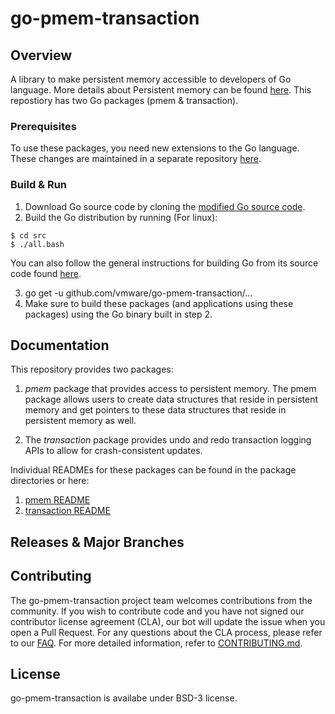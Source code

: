 

# go-pmem-transaction

## Overview
A library to make persistent memory accessible to developers of Go language. More details about Persistent memory can be found [here](https://docs.pmem.io/). This repostiory has two Go packages (pmem & transaction).

### Prerequisites
To use these packages, you need new extensions to the Go language. These changes are maintained in a separate repository [here](
https://github.com/jerrinsg/go-pmem).

### Build & Run

1. Download Go source code by cloning the [modified Go source code](https://github.com/jerrinsg/go-pmem).
2. Build the Go distribution by running (For linux):
```
$ cd src
$ ./all.bash

```
You can also follow the general instructions for building Go from its source code found [here](https://golang.org/doc/install/source#install).

3. go get -u github.com/vmware/go-pmem-transaction/...
4. Make sure to build these packages (and applications using these packages) using the Go binary built in step 2.

## Documentation
This repository provides two packages: 
1. *pmem* package that provides access to persistent memory. The pmem package allows users to create data structures that reside in persistent memory and get pointers to these data structures that reside in persistent memory as well.

2. The *transaction* package provides undo and redo transaction logging APIs to allow for crash-consistent updates. 

Individual READMEs for these packages can be found in the package directories or here:
1. [pmem README](https://github.com/vmware/go-pmem-transaction/blob/master/pmem/README.md)
2. [transaction README](https://github.com/vmware/go-pmem-transaction/blob/master/transaction/README.md)

## Releases & Major Branches

## Contributing

The go-pmem-transaction project team welcomes contributions from the community. If you wish to contribute code and you have not
signed our contributor license agreement (CLA), our bot will update the issue when you open a Pull Request. For any
questions about the CLA process, please refer to our [FAQ](https://cla.vmware.com/faq). For more detailed information,
refer to [CONTRIBUTING.md](CONTRIBUTING.md).

## License
go-pmem-transaction is availabe under BSD-3 license.